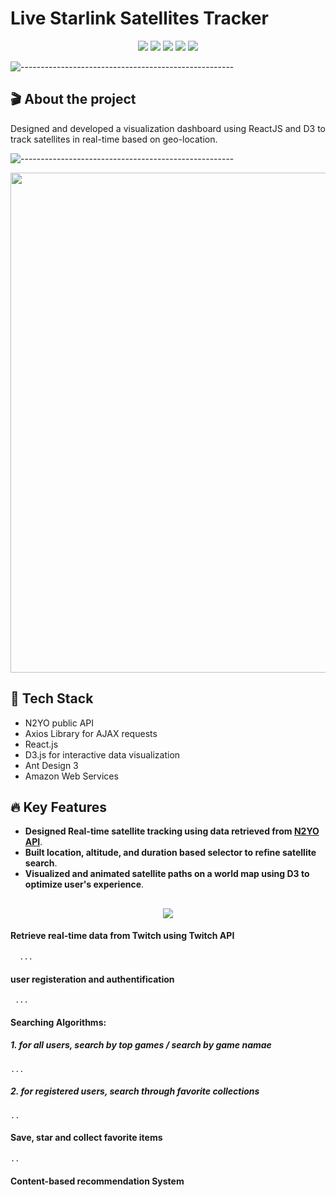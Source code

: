 # Live Starlink Satellites Tracker

<p align="center">
<img src="https://img.shields.io/badge/Backend-%20N2YO API%20-F6922B.svg">
<img src="https://img.shields.io/badge/Frontend-%20 React.js%20-43dcf2.svg">
<img src="https://img.shields.io/badge/DataVisualization-D3.js%20-ec63a8.svg">
<img src="https://img.shields.io/badge/UI Library-%20 Ant Design %20-3de540.svg">
<img src="https://img.shields.io/badge/Deployment-%20AWS EC2%20-DDC7FC.svg">
</p>

![-----------------------------------------------------](https://raw.githubusercontent.com/andreasbm/readme/master/assets/lines/rainbow.png)

## 🎬 About the project
<p align="justify"> 
  Designed and developed a visualization dashboard using ReactJS and D3 to track satellites in real-time based on geo-location.
</p>

![-----------------------------------------------------](https://raw.githubusercontent.com/andreasbm/readme/master/assets/lines/rainbow.png)

<p align="center">
<img src="https://user-images.githubusercontent.com/78308927/132065268-4c18aed3-baf8-43d4-ba3f-baf75017688a.gif" width="800"/>
</p>

## 🤖 Tech Stack

* N2YO public API
* Axios Library for AJAX requests
* React.js
* D3.js for interactive data visualization
* Ant Design 3
* Amazon Web Services

## :fire: Key Features

<p align="justify"> 
 
</p>

- **Designed Real-time satellite tracking using data retrieved from [N2YO API](https://www.n2yo.com/api/)**.
- **Built location, altitude, and duration based selector to refine satellite search**.
- **Visualized and animated satellite paths on a world map using D3 to optimize user's experience**.

##
<p align='center'>
<img src='https://img.halfrost.com/Prometheus_theme/main_screenshot.png'>
</p>

#### Retrieve real-time data from Twitch using Twitch API
```
  ...
```

#### user registeration and authentification
```
 ...
```

#### Searching Algorithms: 
  ##### 1. for all users, search by top games / search by game namae
  ```
  ...
  ```
  
  ##### 2. for registered users, search through favorite collections
```
..
```

#### Save, star and collect favorite items 

```
..
```

#### Content-based recommendation System
  
```
```





